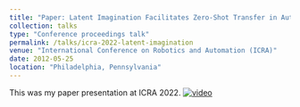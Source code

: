 ```yaml
---
title: "Paper: Latent Imagination Facilitates Zero-Shot Transfer in Autonomous Racing"
collection: talks
type: "Conference proceedings talk"
permalink: /talks/icra-2022-latent-imagination
venue: "International Conference on Robotics and Automation (ICRA)"
date: 2012-05-25
location: "Philadelphia, Pennsylvania"
---
```


This was my paper presentation at ICRA 2022.
[![video](https://img.youtube.com/vi/AKYUsuFpPto/default.jpg)](https://youtu.be/AKYUsuFpPto)
